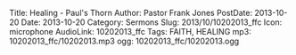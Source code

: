 Title: Healing - Paul's Thorn
Author: Pastor Frank Jones
PostDate: 2013-10-20
Date: 2013-10-20
Category: Sermons
Slug: 2013/10/10202013_ffc
Icon: microphone
AudioLink: 10202013_ffc
Tags: FAITH, HEALING
mp3: 10202013_ffc/10202013.mp3
ogg: 10202013_ffc/10202013.ogg
